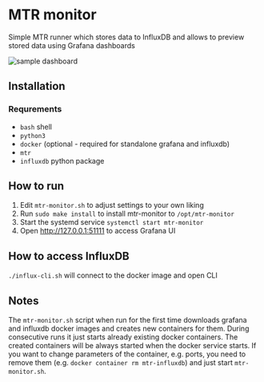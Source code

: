 # MTR monitor

Simple MTR runner which stores data to InfluxDB and allows to preview stored data using Grafana dashboards

![sample dashboard](grafana/mtr_dashboard_screenshot.png)

## Installation
### Requrements
  * `bash` shell
  * `python3`
  * `docker` (optional - required for standalone grafana and influxdb)
  * `mtr`
  * `influxdb` python package

## How to run
1. Edit `mtr-monitor.sh` to adjust settings to your own liking
1. Run `sudo make install` to install mtr-monitor to `/opt/mtr-monitor`
1. Start the systemd service `systemctl start mtr-monitor`
1. Open http://127.0.0.1:51111 to access Grafana UI

## How to access InfluxDB
`./influx-cli.sh` will connect to the docker image and open CLI

## Notes

The `mtr-monitor.sh` script when run for the first time downloads grafana and influxdb docker images and creates new containers for them.
During consecutive runs it just starts already existing docker containers.
The created containers will be always started when the docker service starts.
If you want to change parameters of the container, e.g. ports, you need to remove them (e.g. `docker container rm mtr-influxdb`) and just start `mtr-monitor.sh`.

